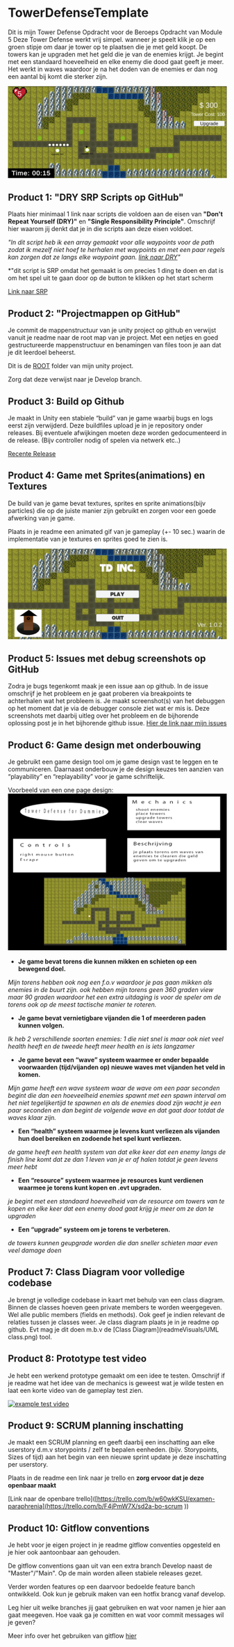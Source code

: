 # TowerDefenseTemplate

Dit is mijn Tower Defense Opdracht voor de Beroeps Opdracht van Module 5
Deze Tower Defense werkt vrij simpel. wanneer je speelt klik je op een groen stipje om daar je tower op te plaatsen die je met geld koopt. De towers kan je upgraden met het geld die je van de enemies krijgt. Je begint met een standaard hoeveelheid en elke enemy die dood gaat geeft je meer. Het werkt in waves waardoor je na het doden van de enemies er dan nog een aantal bij komt die sterker zijn.

![](readmeVisuals/Gameplay.png)

## Product 1: "DRY SRP Scripts op GitHub"

Plaats hier minimaal 1 link naar scripts die voldoen aan de eisen van **"Don't Repeat Yourself (DRY)"** en **"Single Responsibility Principle"**.
Omschrijf hier waarom jij denkt dat je in die scripts aan deze eisen voldoet.

*"In dit script heb ik een array gemaakt voor alle waypoints voor de path zodat ik mezelf niet hoef te herhalen met waypoints en met een paar regels kan zorgen dat ze langs elke waypoint gaan.
[link naar DRY]([/MyTowerDefenseGame/Assets/Scripts/JustAScript.cs](https://github.com/35615-Gino/TowerDefense-2D/blob/master/Tower%20Defense/Assets/Scripts/Path/Path.cs))"*

*"dit script is SRP omdat het gemaakt is om precies 1 ding te doen en dat is om het spel uit te gaan door op de button te klikken op het start scherm

[Link naar SRP](https://github.com/35615-Gino/TowerDefense-2D/blob/master/Tower%20Defense/Assets/Scripts/UI/Buttons/QuitButton.cs)

## Product 2: "Projectmappen op GitHub"

Je commit de mappenstructuur van je unity project op github en verwijst vanuit je readme naar de root map van je project. Met een netjes en goed gestructureerde mappenstructuur en benamingen van files toon je aan dat je dit leerdoel beheerst. 

Dit is de [ROOT]([/MyTowerDefenseGame/](https://github.com/35615-Gino/TowerDefense-2D/tree/Develop/Tower%20Defense)) folder van mijn unity project.

Zorg dat deze verwijst naar je Develop branch.

## Product 3: Build op Github

Je maakt in Unity een stabiele “build” van je game waarbij bugs en logs eerst zijn verwijderd. Deze buildfiles upload je in je repository onder releases.  Bij eventuele afwijkingen moeten deze worden gedocumenteerd in de release. (Bijv controller nodig of spelen via netwerk etc..) 

[Recente Release]([https://github.com/erwinhenraat/TowerDefenseTemplate/releases](https://github.com/35615-Gino/TowerDefense-2D/releases/tag/V.1.0.2))

## Product 4: Game met Sprites(animations) en Textures 

De build van je game bevat textures, sprites en sprite animations(bijv particles) die op de juiste manier zijn gebruikt en zorgen voor een goede afwerking van je game.  

Plaats in je readme een animated gif van je gameplay (+- 10 sec.) waarin de implementatie van je textures en sprites goed te zien is.

![Textures Sprites](readmeVisuals/Gif.gif)

## Product 5: Issues met debug screenshots op GitHub 

Zodra je bugs tegenkomt maak je een issue aan op github. In de issue omschrijf je het probleem en je gaat proberen via breakpoints te achterhalen wat het probleem is. Je maakt screenshot(s) van het debuggen op het moment dat je via de debugger console ziet wat er mis is. Deze screenshots met daarbij uitleg over het probleem en de bijhorende oplossing post je in het bijhorende github issue. 
[Hier de link naar mijn issues](https://github.com/erwinhenraat/TowerDefenseTemplate/issues/)

## Product 6: Game design met onderbouwing 

Je gebruikt een game design tool om je game design vast te leggen en te communiceren. Daarnaast onderbouw je de design keuzes ten aanzien van “playability” en “replayability” voor je game schriftelijk. 

Voorbeeld van een one page design:
![](readmeVisuals/Onepage.png)


*  **Je game bevat torens die kunnen mikken en schieten op een bewegend doel.** 

*Mijn torens hebben ook nog een f.o.v waardoor je pas gaan mikken als enemies in de buurt zijn. ook hebben mijn torens geen 360 graden view maar 90 graden waardoor het een extra uitdaging is voor de speler om de torens ook op de meest tactische manier te roteren.*

*  **Je game bevat vernietigbare vijanden die 1 of meerderen paden kunnen volgen.**  

*Ik heb 2 verschillende soorten enemies: 
1 die niet snel is maar ook niet veel health heeft en de tweede heeft meer health en is iets langzamer*

*  **Je game bevat een “wave” systeem waarmee er onder bepaalde voorwaarden (tijd/vijanden op) nieuwe waves met vijanden het veld in komen.**

*Mijn game heeft een wave systeem waar de wave om een paar seconden begint die dan een hoeveelheid enemies spawnt met een spawn interval om het niet tegelijkertijd te spawnen en als de enemies dood zijn wacht je een paar seconden en dan begint de volgende wave en dat gaat door totdat de waves klaar zijn.*

*  **Een “health” systeem waarmee je levens kunt verliezen als vijanden hun doel bereiken en zodoende het spel kunt verliezen.** 

*de game heeft een health system van dat elke keer dat een enemy langs de finish line komt dat ze dan 1 leven van je er af halen totdat je geen levens meer hebt*

*  **Een “resource” systeem waarmee je resources kunt verdienen waarmee je torens kunt kopen en .evt upgraden.**

*je begint met een standaard hoeveelheid van de resource om towers van te kopen en elke keer dat een enemy dood gaat krijg je meer om ze dan te upgraden*

*  **Een “upgrade” systeem om je torens te verbeteren.**

*de towers kunnen geupgrade worden die dan sneller schieten maar even veel damage doen*



## Product 7: Class Diagram voor volledige codebase 

Je brengt je volledige codebase in kaart met behulp van een class diagram. Binnen de classes hoeven geen private members te worden weergegeven. Wel alle public members (fields en methods). Ook geef je indien relevant de relaties tussen je classes weer. Je class diagram plaats je in je readme op github. Evt mag je dit doen m.b.v de [Class Diagram](readmeVisuals/UML class.png) tool.


## Product 8: Prototype test video
Je hebt een werkend prototype gemaakt om een idee te testen. Omschrijf if je readme wat het idee van de mechanics is geweest wat je wilde testen en laat een korte video van de gameplay test zien. 

[![example test video](https://ucarecdn.com/dbdc3ad0-f375-40ad-8987-9e6451b28b50/)](https://www.youtube.com/watch?v=CzzRML1swF0)

## Product 9: SCRUM planning inschatting 

Je maakt een SCRUM planning en geeft daarbij een inschatting aan elke userstory d.m.v storypoints / zelf te bepalen eenheden. (bijv. Storypoints, Sizes of tijd) aan het begin van een nieuwe sprint update je deze inschatting per userstory. 

Plaats in de readme een link naar je trello en **zorg ervoor dat je deze openbaar maakt**

[Link naar de openbare trello]([https://trello.com/b/w60wkKSU/examen-paraphrenia](https://trello.com/b/F4jPmW7X/sd2a-bo-scrum 
))

## Product 10: Gitflow conventions

Je hebt voor je eigen project in je readme gitflow conventies opgesteld en je hier ook aantoonbaar aan gehouden. 

De gitflow conventions gaan uit van een extra branch Develop naast de "Master"/"Main". Op de main worden alleen stabiele releases gezet.

Verder worden features op een daarvoor bedoelde feature banch ontwikkeld. Ook kun je gebruik maken van een hotfix brancg vanaf develop.

Leg hier uit welke branches jij gaat gebruiken en wat voor namen je hier aan gaat meegeven. Hoe vaak ga je comitten en wat voor commit messages wil je geven?

Meer info over het gebruiken van gitflow [hier](https://www.atlassian.com/git/tutorials/comparing-workflows/gitflow-workflow)
